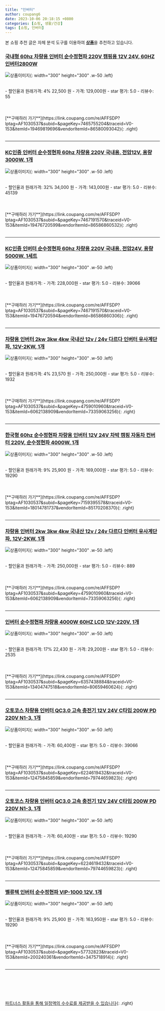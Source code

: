 ```yaml
---
title: "인버터"
author: coupang6
date: 2023-10-06 20:18:15 +0800
categories: [쇼핑, 생활/건강]
tags: [쇼핑, 인버터]
---
```


본 쇼핑 추천 글은 자체 분석 도구를 이용하여 [**상품**](https://link.coupang.com/a/bao1ui)을 추천하고 있습니다.

### [국내형 60hz 차량용 인버터 순수정현파 220V 캠핑용 12V 24V, 60HZ 인버터2800W](https://link.coupang.com/re/AFFSDP?lptag=AF1030537&subid=&pageKey=7465755204&traceid=V0-153&itemId=19469819696&vendorItemId=86580093042)

![상품이미지](https://thumbnail8.coupangcdn.com/thumbnails/remote/230x230ex/image/vendor_inventory/7a3f/af169110a998213726613366c362775ab99503ba17b27a03569995d4211a.jpg){: width="300" height="300" .w-50 .left}


<br>
- 할인율과 원래가격: 4%  22,500   원
- 가격: 129,000원
- star 평가: 5.0
- 리뷰수: 55
<br>
<br>
<br>
<br>
[**구매하러 가기**](https://link.coupang.com/re/AFFSDP?lptag=AF1030537&subid=&pageKey=7465755204&traceid=V0-153&itemId=19469819696&vendorItemId=86580093042){: .right}
<br>
<br>

---

### [KC인증 인버터 순수정현파 60hz 차량용 220V 국내용, 전압12V, 용량3000W, 1개](https://link.coupang.com/re/AFFSDP?lptag=AF1030537&subid=&pageKey=7467191570&traceid=V0-153&itemId=19476720599&vendorItemId=86586860532)

![상품이미지](https://thumbnail9.coupangcdn.com/thumbnails/remote/230x230ex/image/vendor_inventory/4f1d/ea067731dfb73c6e4074fd1963f112d6e84f200c27e70b8e19379f47034e.jpg){: width="300" height="300" .w-50 .left}


<br>
- 할인율과 원래가격: 32%  34,000   원
- 가격: 143,000원
- star 평가: 5.0
- 리뷰수: 45139
<br>
<br>
<br>
<br>
[**구매하러 가기**](https://link.coupang.com/re/AFFSDP?lptag=AF1030537&subid=&pageKey=7467191570&traceid=V0-153&itemId=19476720599&vendorItemId=86586860532){: .right}
<br>
<br>

---

### [KC인증 인버터 순수정현파 60hz 차량용 220V 국내용, 전압24V, 용량5000W, 1세트](https://link.coupang.com/re/AFFSDP?lptag=AF1030537&subid=&pageKey=7467191570&traceid=V0-153&itemId=19476720594&vendorItemId=86586860306)

![상품이미지](https://thumbnail9.coupangcdn.com/thumbnails/remote/230x230ex/image/vendor_inventory/a288/64891488d79506f49b1bd7762a14151ff5c9866a4b3b142051dbfacb6620.jpg){: width="300" height="300" .w-50 .left}


<br>
- 할인율과 원래가격: 
- 가격: 228,000원
- star 평가: 5.0
- 리뷰수: 39066
<br>
<br>
<br>
<br>
[**구매하러 가기**](https://link.coupang.com/re/AFFSDP?lptag=AF1030537&subid=&pageKey=7467191570&traceid=V0-153&itemId=19476720594&vendorItemId=86586860306){: .right}
<br>
<br>

---

### [차량용 인버터 2kw 3kw 4kw 국내산 12v / 24v 다르다 인버터 유사계단파, 12V-2KW, 1개](https://link.coupang.com/re/AFFSDP?lptag=AF1030537&subid=&pageKey=4759010960&traceid=V0-153&itemId=6062138909&vendorItemId=73359063256)

![상품이미지](https://thumbnail7.coupangcdn.com/thumbnails/remote/230x230ex/image/vendor_inventory/6481/679822cf23cc174e77b19ca39424534dc7502f15232d81e8ef48b97200ee.jpg){: width="300" height="300" .w-50 .left}


<br>
- 할인율과 원래가격: 4%  23,570   원
- 가격: 250,000원
- star 평가: 5.0
- 리뷰수: 1932
<br>
<br>
<br>
<br>
[**구매하러 가기**](https://link.coupang.com/re/AFFSDP?lptag=AF1030537&subid=&pageKey=4759010960&traceid=V0-153&itemId=6062138909&vendorItemId=73359063256){: .right}
<br>
<br>

---

### [한국형 60hz 순수정현파 차량용 인버터 12V 24V 차박 캠핑 자동차 컨버터 220V, 순수정현파 4000W, 1개](https://link.coupang.com/re/AFFSDP?lptag=AF1030537&subid=&pageKey=7159395578&traceid=V0-153&itemId=18014781737&vendorItemId=85170208370)

![상품이미지](https://thumbnail10.coupangcdn.com/thumbnails/remote/230x230ex/image/vendor_inventory/5b32/c3aff0d845e0068d9ab73ac5ba8bf9705dfe4f20ac76b81da91df69b2738.png){: width="300" height="300" .w-50 .left}


<br>
- 할인율과 원래가격: 9%  25,900   원
- 가격: 169,000원
- star 평가: 5.0
- 리뷰수: 19290
<br>
<br>
<br>
<br>
[**구매하러 가기**](https://link.coupang.com/re/AFFSDP?lptag=AF1030537&subid=&pageKey=7159395578&traceid=V0-153&itemId=18014781737&vendorItemId=85170208370){: .right}
<br>
<br>

---

### [차량용 인버터 2kw 3kw 4kw 국내산 12v / 24v 다르다 인버터 유사계단파, 12V-2KW, 1개](https://link.coupang.com/re/AFFSDP?lptag=AF1030537&subid=&pageKey=4759010960&traceid=V0-153&itemId=6062138909&vendorItemId=73359063256)

![상품이미지](https://thumbnail7.coupangcdn.com/thumbnails/remote/230x230ex/image/vendor_inventory/6481/679822cf23cc174e77b19ca39424534dc7502f15232d81e8ef48b97200ee.jpg){: width="300" height="300" .w-50 .left}


<br>
- 할인율과 원래가격: 
- 가격: 250,000원
- star 평가: 5.0
- 리뷰수: 889
<br>
<br>
<br>
<br>
[**구매하러 가기**](https://link.coupang.com/re/AFFSDP?lptag=AF1030537&subid=&pageKey=4759010960&traceid=V0-153&itemId=6062138909&vendorItemId=73359063256){: .right}
<br>
<br>

---

### [인버터 순수정현파 차량용 4000W 60HZ LCD 12V-220V, 1개](https://link.coupang.com/re/AFFSDP?lptag=AF1030537&subid=&pageKey=6357438884&traceid=V0-153&itemId=13404747518&vendorItemId=80659460624)

![상품이미지](https://thumbnail6.coupangcdn.com/thumbnails/remote/230x230ex/image/vendor_inventory/1766/8677de3e635ee63168878ada710900b2c0058a923ab749add8b996606c31.png){: width="300" height="300" .w-50 .left}


<br>
- 할인율과 원래가격: 17%  22,430   원
- 가격: 29,200원
- star 평가: 5.0
- 리뷰수: 2535
<br>
<br>
<br>
<br>
[**구매하러 가기**](https://link.coupang.com/re/AFFSDP?lptag=AF1030537&subid=&pageKey=6357438884&traceid=V0-153&itemId=13404747518&vendorItemId=80659460624){: .right}
<br>
<br>

---

### [오토코스 차량용 인버터 QC3.0 고속 충전기 12V 24V C타입 200W PD 220V N1-3, 1개](https://link.coupang.com/re/AFFSDP?lptag=AF1030537&subid=&pageKey=6224619432&traceid=V0-153&itemId=12475845859&vendorItemId=79744659823)

![상품이미지](https://thumbnail7.coupangcdn.com/thumbnails/remote/230x230ex/image/retail/images/2021/12/08/14/7/141fe358-d3e6-481c-9c63-7eafb1288dab.jpg){: width="300" height="300" .w-50 .left}


<br>
- 할인율과 원래가격: 
- 가격: 60,400원
- star 평가: 5.0
- 리뷰수: 39066
<br>
<br>
<br>
<br>
[**구매하러 가기**](https://link.coupang.com/re/AFFSDP?lptag=AF1030537&subid=&pageKey=6224619432&traceid=V0-153&itemId=12475845859&vendorItemId=79744659823){: .right}
<br>
<br>

---

### [오토코스 차량용 인버터 QC3.0 고속 충전기 12V 24V C타입 200W PD 220V N1-3, 1개](https://link.coupang.com/re/AFFSDP?lptag=AF1030537&subid=&pageKey=6224619432&traceid=V0-153&itemId=12475845859&vendorItemId=79744659823)

![상품이미지](https://thumbnail7.coupangcdn.com/thumbnails/remote/230x230ex/image/retail/images/2021/12/08/14/7/141fe358-d3e6-481c-9c63-7eafb1288dab.jpg){: width="300" height="300" .w-50 .left}


<br>
- 할인율과 원래가격: 
- 가격: 60,400원
- star 평가: 5.0
- 리뷰수: 19290
<br>
<br>
<br>
<br>
[**구매하러 가기**](https://link.coupang.com/re/AFFSDP?lptag=AF1030537&subid=&pageKey=6224619432&traceid=V0-153&itemId=12475845859&vendorItemId=79744659823){: .right}
<br>
<br>

---

### [벨류텍 인버터 순수정현파 VIP-1000 12V, 1개](https://link.coupang.com/re/AFFSDP?lptag=AF1030537&subid=&pageKey=57732823&traceid=V0-153&itemId=200240361&vendorItemId=3475718914)

![상품이미지](https://thumbnail9.coupangcdn.com/thumbnails/remote/230x230ex/image/retail/images/8674468094289-41ff03d8-4935-44fa-aa88-2d67f5371c31.jpg){: width="300" height="300" .w-50 .left}


<br>
- 할인율과 원래가격: 9%  25,900   원
- 가격: 163,950원
- star 평가: 5.0
- 리뷰수: 19290
<br>
<br>
<br>
<br>
[**구매하러 가기**](https://link.coupang.com/re/AFFSDP?lptag=AF1030537&subid=&pageKey=57732823&traceid=V0-153&itemId=200240361&vendorItemId=3475718914){: .right}
<br>
<br>

---
<br><br><br><br><br> [파트너스 활동을 통해 일정액의 수수료를 제공받을 수 있습니다](https://link.coupang.com/a/bao1ui){: .right}